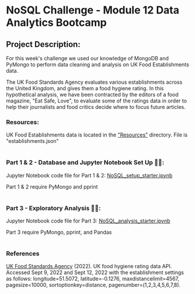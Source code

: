 # NoSQL Challenge - Module 12 Data Analytics Bootcamp 

## Project Description: 

For this week's challenge we used our knowledge of MongoDB and PyMongo to perform data cleaning and analysis on UK Food Establishments data. 

The UK Food Standards Agency evaluates various establishments across the United Kingdom, and gives them a food hygiene rating. In this hypothetical analysis, we have been contracted by the editors of a food magazine, "Eat Safe, Love", to evaluate some of the ratings data in order to help their journalists and food critics decide where to focus future articles.  <br>

### Resources:
UK Food Establishments data is located in the ["Resources"](https://github.com/amcl11/nosql-challenge/tree/main/Resources) directory. File is "establishments.json"  <br>
<br>
### Part 1 & 2 - Database and Jupyter Notebook Set Up 🍔🍕:

Jupyter Notebook code file for Part 1 & 2: [NoSQL_setup_starter.ipynb](https://github.com/amcl11/nosql-challenge/blob/main/NoSQL_setup_starter.ipynb)

Part 1 & 2 require PyMongo and pprint  <br>
<br>

### Part 3  - Exploratory Analysis 🧐🍜:

Jupyter Notebook code file for Part 3: [NoSQL_analysis_starter.ipynb](https://github.com/amcl11/nosql-challenge/blob/main/NoSQL_analysis_starter.ipynb)

Part 3 require PyMongo, pprint, and Pandas  <br>
<br>

### References
[UK Food Standards Agency](https://www.food.gov.uk/) (2022). UK food hygiene rating data API. 
Accessed Sept 9, 2022 and Sept 12, 2022 with the establishment settings as follows: longitude=51.5072, latitude=-0.1276, maxdistancelimit=4567, pagesize=10000, sortoptionkey=distance, pagenumber=(1,2,3,4,5,6,7,8).

